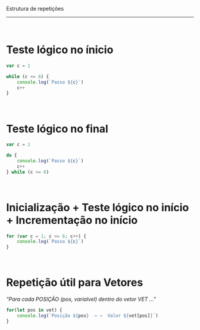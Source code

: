 Estrutura de repetições
***
<br/>
 
# Teste lógico no ínicio

```javascript
var c = 1

while (c <= 6) {
    console.log(`Passo ${c}`)
    c++
}
```

<br/>
 
# Teste lógico no final

```javascript
var c = 1

do {
    console.log(`Passo ${c}`)
    c++
} while (c <= 6)
```

<br/>
 
# Inicialização + Teste lógico no início + Incrementação no início

```javascript
for (var c = 1; c <= 6; c++) {
    console.log(`Passo ${c}`)
}
```

<br/>
 
# Repetição útil para Vetores

_"Para cada POSIÇÃO (pos, varialvel) dentro do vetor VET ..."_
```javascript
for(let pos in vet) {
    console.log(`Posição ${pos}  → →  Valor ${vet[pos]}`)
}
```
